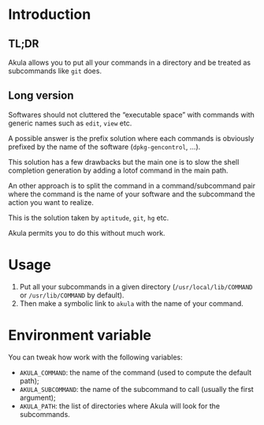 # Introduction

## TL;DR

Akula allows you to put all your commands in a directory and be treated as
subcommands like `git` does.

## Long version

Softwares should not cluttered the “executable space” with commands with generic
names such as `edit`, `view` etc.

A possible answer is the prefix solution where each commands is obviously
prefixed by the name of the software (`dpkg-gencontrol`, …).

This solution has a few drawbacks but the main one is to slow the shell
completion generation by adding a lotof command in the main path.

An other approach is to split the command in a command/subcommand pair where the
command is the name of your software and the subcommand the action you want to
realize.

This is the solution taken by `aptitude`, `git`, `hg` etc.

Akula permits you to do this without much work.

# Usage

1. Put all your subcommands in a given directory (`/usr/local/lib/COMMAND` or
   `/usr/lib/COMMAND` by default).
2. Then make a symbolic link to `akula` with the name of your command.

# Environment variable

You can tweak how work with the following variables:

- `AKULA_COMMAND`: the name of the command (used to compute the default path);
- `AKULA_SUBCOMMAND`: the name of the subcommand to call (usually the first
  argument);
- `AKULA_PATH`: the list of directories where Akula will look for the
  subcommands.
